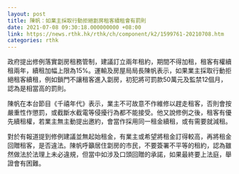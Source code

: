 ```yaml
---
layout: post
title: 陳帆：如業主採取行動拒絕劏房租客續租會有罰則
date: 2021-07-08 09:30:18.000000000 +08:00
link: https://news.rthk.hk/rthk/ch/component/k2/1599761-20210708.htm
categories: rthk
---
```


政府提出修例落實劏房租務管制，建議訂立兩年租約，期間不得加租，租客有權續租兩年，續租加幅上限為15%。運輸及房屋局局長陳帆表示，如果業主採取行動拒絕租客續租，例如鎖門不讓租客進入劏房，初犯將可罰款50萬元及監禁12個月，認為是相當高的罰則。

陳帆在本台節目《千禧年代》表示，業主不可故意不作維修以趕走租客，否則會按嚴重性作懲罰，或截斷水截電等侵擾行為都不能接受。他又說修例之後，租客有優先續租權，若業主無主動提出邀約，會當作採用同一租金續租，或有需要就減租。

對於有報道提到修例建議並無起始租金，有業主或希望將租金訂得較高，再將租金回贈租客，是否違法。陳帆呼籲居住劏房的巿民，不要簽署不平等的租約，認為雖然做法於法理上未必違規，但當中如涉及口頭回贈的承諾，如果最終要上法庭，舉證會有困難。
